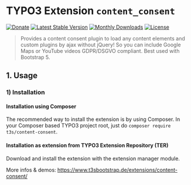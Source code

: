 # TYPO3 Extension ``content_consent``

[![Donate](https://img.shields.io/badge/Donate-PayPal-green.svg)](https://www.paypal.me/t3sbootstrap)
[![Latest Stable Version](https://poser.pugx.org/t3s/content_consent/v/stable)](https://packagist.org/packages/t3s/content_consent)
[![Monthly Downloads](https://poser.pugx.org/t3s/content_consent/d/monthly)](https://packagist.org/packages/t3s/content_consent)
[![License](https://poser.pugx.org/t3s/content_consent/license)](https://packagist.org/packages/t3s/content_consent)

> Provides a content consent plugin to load any content elements and custom plugins by ajax without jQuery! So you can include Google Maps or YouTube videos GDPR/DSGVO compliant. Best used with Bootstrap 5.

## 1. Usage


### 1) Installation

#### Installation using Composer

The recommended way to install the extension is by using Composer. In your Composer based TYPO3 project root, just do `composer require t3s/content-consent`. 

#### Installation as extension from TYPO3 Extension Repository (TER)

Download and install the extension with the extension manager module.

More infos & demos: https://www.t3sbootstrap.de/extensions/content-consent/
